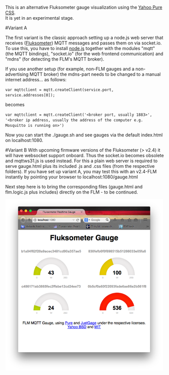 This is an alternative Fluksometer gauge visualization using the [Yahoo Pure CSS](http://purecss.io).<br/>
It is yet in an experimental stage.

#Variant A

The first variant is the classic approach setting up a node.js web server that receives ([Fluksometer](http://flukso.net)) MQTT messages and passes them on via socket.io.<br/>
To use this, you have to install [node.js](http://nodejs.org) together with the modules "mqtt" (the MQTT bindings), "socket.io" (for the web frontend communication) and "mdns" (for detecting the FLM's MQTT broker).

If you use another setup (for example, non-FLM gauges and a non-advertising MQTT broker) the mdns-part needs to be changed to a manual internet address... as follows:

`var mqttclient = mqtt.createClient(service.port, service.addresses[0]);`

becomes

`var mqttclient = mqtt.createClient('<broker port, usually 1883>', '<broker ip address, usually the address of the computer e.g. Mosquitto is running on>')`

Now you can start the ./gauge.sh and see gauges via the default index.html on localhost:1080.

#Variant B
With upcoming firmware versions of the Fluksometer (> v2.4) it will have websocket support onboard. Thus the socket.io becomes obsolete and mqttws31.js is used instead. For this a plain web server is required to serve gauge.html plus its included .js and .css files (from the respective folders). If you have set up variant A, you may test this with an v2.4-FLM instantly by pointing your browser to localhost:1080/gauge.html

Next step here is to bring the corresponding files (gauge.html and flm.logic.js plus includes) directly on the FLM - to be continued.

<img src="FLM_pure_gauge.png" width=500px>
